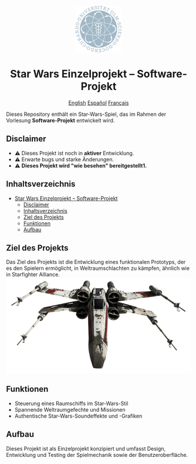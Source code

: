 <div align="center">
<p align="center">
  <img src="images/Read.me_Assets/uni-ulm-logo.png" alt="Uni Logo" 
  width="25%">
</p>
</div>
<div align="center">

# Star Wars Einzelprojekt – Software-Projekt

</div>
<p align="center">
  <a href="/meta/readmes/README_EN.md">English</a>
  <a href="/meta/readmes/README_ES.md">Español</a>
  <a href="/meta/readmes/README_FR.md">Français</a>
</p>

Dieses Repository enthält ein Star-Wars-Spiel, das im Rahmen der Vorlesung **Software-Projekt** entwickelt wird.

## Disclaimer

- ⚠️ Dieses Projekt ist noch in **aktiver** Entwicklung.
- ⚠️ Erwarte bugs und starke Änderungen.
- ⚠️ **Dieses Projekt wird "wie besehen" bereitgestellt1.**

## Inhaltsverzeichnis
- [Star Wars Einzelprojekt – Software-Projekt](#star-wars-einzelprojekt--software-projekt)
  - [Disclaimer](#disclaimer)
  - [Inhaltsverzeichnis](#inhaltsverzeichnis)
  - [Ziel des Projekts](#ziel-des-projekts)
  - [Funktionen](#funktionen)
  - [Aufbau](#aufbau)

## Ziel des Projekts
Das Ziel des Projekts ist die Entwicklung eines funktionalen Prototyps, der es den Spielern ermöglicht, in Weltraumschlachten zu kämpfen, ähnlich wie in Starfighter Alliance.
![X-Wing](images/Read.me_Assets/X-Wing-frontal.png)

## Funktionen
- Steuerung eines Raumschiffs im Star-Wars-Stil
- Spannende Weltraumgefechte und Missionen
- Authentische Star-Wars-Soundeffekte und -Grafiken

## Aufbau
Dieses Projekt ist als Einzelprojekt konzipiert und umfasst Design, Entwicklung und Testing der Spielmechanik sowie der Benutzeroberfläche.
